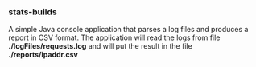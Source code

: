### stats-builds
A simple Java console application that parses a log files and produces a report in CSV
format. 
The application will read the logs from file **./logFiles/requests.log** and will put 
the result in the file **./reports/ipaddr.csv**

